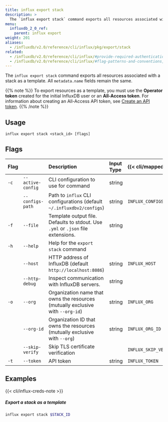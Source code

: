 ```yaml
---
title: influx export stack
description: >
  The `influx export stack` command exports all resources associated with a stack as an InfluxDB template.
menu:
  influxdb_2_0_ref:
    parent: influx export
weight: 201
aliases:
  - /influxdb/v2.0/reference/cli/influx/pkg/export/stack
related:
  - /influxdb/v2.0/reference/cli/influx/#provide-required-authentication-credentials, influx CLI—Provide required authentication credentials
  - /influxdb/v2.0/reference/cli/influx/#flag-patterns-and-conventions, influx CLI—Flag patterns and conventions
---
```


The `influx export stack` command exports all resources associated with a stack as a template.
All `metadata.name` fields remain the same.

{{% note %}}
To export resources as a template, you must use the **Operator token** created for
the initial InfluxDB user or an **All-Access token**.
For information about creating an All-Access API token, see [Create an API token](/influxdb/v2.0/security/tokens/create-token/).
{{% /note %}}

## Usage
```
influx export stack <stack_id> [flags]
```

## Flags
| Flag |                   | Description                                                                      | Input Type | {{< cli/mapped >}}    |
|:-----|:------------------|:---------------------------------------------------------------------------------|:-----------|:----------------------|
| `-c` | `--active-config` | CLI configuration to use for command                                             | string     |                       |
|      | `--configs-path`  | Path to `influx` CLI configurations (default `~/.influxdbv2/configs`)            | string     | `INFLUX_CONFIGS_PATH` |
| `-f` | `--file`          | Template output file. Defaults to stdout. Use `.yml` or `.json` file extensions. | string     |                       |
| `-h` | `--help`          | Help for the `export stack` command                                              |            |                       |
|      | `--host`          | HTTP address of InfluxDB (default `http://localhost:8086`)                       | string     | `INFLUX_HOST`         |
|      | `--http-debug`    | Inspect communication with InfluxDB servers.                                     | string     |                       |
| `-o` | `--org`           | Organization name that owns the resources (mutually exclusive with `--org-id`)   | string     | `INFLUX_ORG`          |
|      | `--org-id`        | Organization ID that owns the resources (mutually exclusive with `--org`)        | string     | `INFLUX_ORG_ID`       |
|      | `--skip-verify`   | Skip TLS certificate verification                                                |            | `INFLUX_SKIP_VERIFY`  |
| `-t` | `--token`         | API token                                                                        | string     | `INFLUX_TOKEN`        |

## Examples

{{< cli/influx-creds-note >}}

##### Export a stack as a template
```sh
influx export stack $STACK_ID
```
